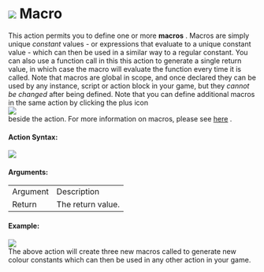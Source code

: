 #  ![](https://gms.magecorn.com/Manual/assets/Images/Scripting_Reference/Drag_And_Drop/Reference/Common/i_Common_Macro.png) Macro

This action permits you to define one or more **macros** . Macros are
simply unique *constant* values - or expressions that evaluate to a
unique constant value - which can then be used in a similar way to a
regular constant. You can also use a function call in this this action
to generate a single return value, in which case the macro will evaluate
the function every time it is called. Note that macros are global in
scope, and once declared they can be used by any instance, script or
action block in your game, but they *cannot be changed* after being
defined. Note that you can define additional macros in the same action
by clicking the plus icon  
![](https://gms.magecorn.com/Manual/assets/Images/Scripting_Reference/Drag_And_Drop/Reference/Icon_Expand_Arguments.png)  
beside the action. For more information on macros, please see
[here](../../../GameMaker_Language/GML_Overview/Variables/Constants)
.

#### Action Syntax:

  
![](https://gms.magecorn.com/Manual/assets/Images/Scripting_Reference/Drag_And_Drop/Reference/Common/a_Common_Macro.png)  

#### Arguments:

|          |                   |
|----------|-------------------|
| Argument | Description       |
| Return   | The return value. |

#### Example:

  
![](https://gms.magecorn.com/Manual/assets/Images/Scripting_Reference/Drag_And_Drop/Reference/Common/e_Common_Macro.png)  
The above action will create three new macros called to generate new
colour constants which can then be used in any other action in your
game.
